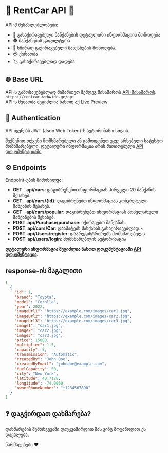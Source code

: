 # 🚗 RentCar API 🚀

API-შ შესაზლებლობები:

- 👀 გასაქირავებელი მანქანების დეტაულირი ინფორმაციის მოწოდება
- 🕵️ მანქანების გაფილტვრა
- 🔎 ხშირად გაქირავებული მანქანების მოწოდება.
- 💳 ქირაობა
- 🏷️ გასაქირავებლად დადება

## 🌐 Base URL 

API-ს გამოსაყენებლად მიმართეთ შემდეგ მისამართს [API-მისამართს](https://rentcar.webwide.ge/api).
<br>
```https://rentcar.webwide.ge/api```
<br>
API-ს მუშაობა შეგიძლია ნახოთ აქ [Live Preview](https://rentcar-one.vercel.app/)

## 🔑 Authentication

API იყენებს JWT (Json Web Token)-ს ავტორიზასიისთვის. 

შექმენით თქვენი მომხმარებელი ან გამოიყენეთ უკვე არსებული სატესტო მომხმარებელი. დეტალური ინფორმაცია არის მითითებული [API დოკუმენტაციაში](https://rentcar.webwide.ge/swagger/index.html).

## ⚙️ Endpoints

Endpoint-ების მიმოხილვა:

- **GET  &nbsp;&nbsp;&nbsp;api/cars**: დაგიბრუნებთ ინფორმაციას პირველი 20 მანქანის შესახებ.
- **GET  &nbsp;&nbsp;&nbsp;api/cars/{id}**: დაგიბრუნებთ ინფორმაციას კონკრეტული მანქანის შესახებ.
- **GET  &nbsp;&nbsp;&nbsp;api/cars/popular**: დაგიბრუნებთ ინფორმაციას პოპულარული მანქანების შესახებ.
- **POST &nbsp;api/Purchase/purchase**: იქირავებთ მანქანას.
- **POST &nbsp;api/cars/Car**: დაამატებს მანქანას გასაქირავებლად.~
- **POST &nbsp;api/Users/register**: დაარეგისტრირებს მომხმარებელს
- **POST &nbsp;api/users/login**: მომხმარებლის ავტორიზაცია

**დეტალური ინფორმაცია შეგიძლია ნახოთ დოკუმენტაციაში [API დოკუმენტაცია](https://rentcar.webwide.ge/swagger/index.html).**

## response-ის მაგალითი
```json
[
  {
    "id": 1,
    "brand": "Toyota",
    "model": "Corolla",
    "year": 2022,
    "imageUrl1": "https://example.com/images/car1.jpg",
    "imageUrl2": "https://example.com/images/car2.jpg",
    "imageUrl3": "https://example.com/images/car3.jpg",
    "image1": "car1.jpg",
    "image2": "car2.jpg",
    "image3": "car3.jpg",
    "price": 15000,
    "multiplier": 1.5,
    "capacity": 5,
    "transmission": "Automatic",
    "createdBy": "John Doe",
    "createdByEmail": "johndoe@example.com",
    "fuelCapacity": 50,
    "city": "New York",
    "latitude": 40.7128,
    "longitude": -74.0060,
    "ownerPhoneNumber": "+1234567890"
  }
]
```
## ❓ დაგჭირდათ დახმარება?
დახმარების შემთხვევაში დაუკვაშირდით მას ვინც მოგაწოდათ ეს დავალება.

წარმატებები ❤️
